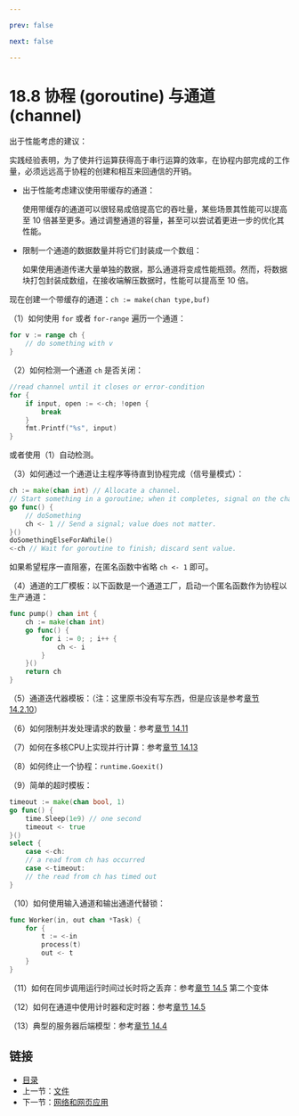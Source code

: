 ```yaml
---

prev: false  

next: false  

---
```


# 18.8 协程 (goroutine) 与通道 (channel)

出于性能考虑的建议：

实践经验表明，为了使并行运算获得高于串行运算的效率，在协程内部完成的工作量，必须远远高于协程的创建和相互来回通信的开销。

- 出于性能考虑建议使用带缓存的通道：

  使用带缓存的通道可以很轻易成倍提高它的吞吐量，某些场景其性能可以提高至 10 倍甚至更多。通过调整通道的容量，甚至可以尝试着更进一步的优化其性能。

- 限制一个通道的数据数量并将它们封装成一个数组：

  如果使用通道传递大量单独的数据，那么通道将变成性能瓶颈。然而，将数据块打包封装成数组，在接收端解压数据时，性能可以提高至 10 倍。

现在创建一个带缓存的通道：`ch := make(chan type,buf)`

（1）如何使用 `for` 或者 `for-range` 遍历一个通道：

```go
for v := range ch {
    // do something with v
}
```

（2）如何检测一个通道 `ch` 是否关闭：

```go
//read channel until it closes or error-condition
for {
    if input, open := <-ch; !open {
        break
    }
    fmt.Printf("%s", input)
}
```

   或者使用（1）自动检测。

（3）如何通过一个通道让主程序等待直到协程完成（信号量模式）：

```go
ch := make(chan int) // Allocate a channel.
// Start something in a goroutine; when it completes, signal on the channel.
go func() {
    // doSomething
    ch <- 1 // Send a signal; value does not matter.
}()
doSomethingElseForAWhile()
<-ch // Wait for goroutine to finish; discard sent value.
```

   如果希望程序一直阻塞，在匿名函数中省略 `ch <- 1` 即可。

（4）通道的工厂模板：以下函数是一个通道工厂，启动一个匿名函数作为协程以生产通道：

```go
func pump() chan int {
    ch := make(chan int)
    go func() {
        for i := 0; ; i++ {
            ch <- i
        }
    }()
    return ch
}
```

（5）通道迭代器模板：（注：这里原书没有写东西，但是应该是参考[章节 14.2.10](14.2.md)）

（6）如何限制并发处理请求的数量：参考[章节 14.11](14.11.md)

（7）如何在多核CPU上实现并行计算：参考[章节 14.13](14.13.md)


（8）如何终止一个协程：`runtime.Goexit()`  

（9）简单的超时模板：

```go  
timeout := make(chan bool, 1)
go func() {
    time.Sleep(1e9) // one second  
    timeout <- true
}()
select {
    case <-ch:
    // a read from ch has occurred
    case <-timeout:
    // the read from ch has timed out
}
```

（10）如何使用输入通道和输出通道代替锁：

```go
func Worker(in, out chan *Task) {
    for {
        t := <-in
        process(t)
        out <- t
    }
}
```

（11）如何在同步调用运行时间过长时将之丢弃：参考[章节 14.5](14.5.md) 第二个变体


（12）如何在通道中使用计时器和定时器：参考[章节 14.5](14.5.md)


（13）典型的服务器后端模型：参考[章节 14.4](14.4.md)


## 链接

- [目录](directory.md)
- 上一节：[文件](18.7.md)
- 下一节：[网络和网页应用](18.9.md)